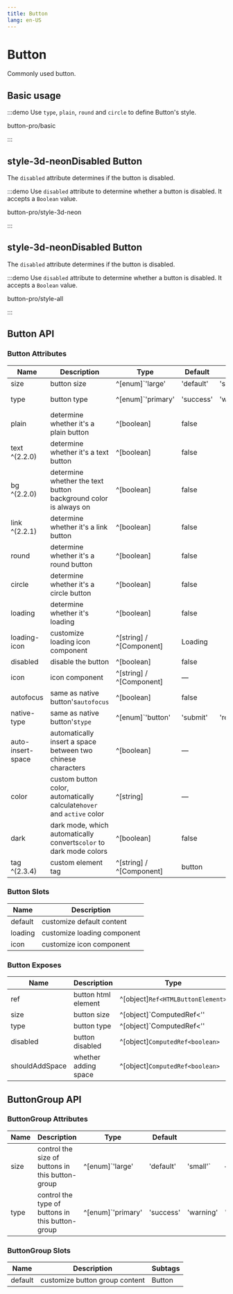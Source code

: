 ```yaml
---
title: Button
lang: en-US
---
```


<!-- @format -->

# Button

Commonly used button.

## Basic usage

:::demo Use `type`, `plain`, `round` and `circle` to define Button's style.

button-pro/basic

:::

## style-3d-neonDisabled Button

The `disabled` attribute determines if the button is disabled.

:::demo Use `disabled` attribute to determine whether a button is disabled. It accepts a `Boolean` value.

button-pro/style-3d-neon

:::

## style-3d-neonDisabled Button

The `disabled` attribute determines if the button is disabled.

:::demo Use `disabled` attribute to determine whether a button is disabled. It accepts a `Boolean` value.

button-pro/style-all

:::

## Button API

### Button Attributes

| Name              | Description                                                            | Type                     | Default   |           |          |        |                      |     |
| ----------------- | ---------------------------------------------------------------------- | ------------------------ | --------- | --------- | -------- | ------ | -------------------- | --- |
| size              | button size                                                            | ^[enum]`'large'          | 'default' | 'small'`  | —        |        |                      |     |
| type              | button type                                                            | ^[enum]`'primary'        | 'success' | 'warning' | 'danger' | 'info' | 'text' (deprecated)` | —   |
| plain             | determine whether it's a plain button                                  | ^[boolean]               | false     |           |          |        |                      |     |
| text ^(2.2.0)     | determine whether it's a text button                                   | ^[boolean]               | false     |           |          |        |                      |     |
| bg ^(2.2.0)       | determine whether the text button background color is always on        | ^[boolean]               | false     |           |          |        |                      |     |
| link ^(2.2.1)     | determine whether it's a link button                                   | ^[boolean]               | false     |           |          |        |                      |     |
| round             | determine whether it's a round button                                  | ^[boolean]               | false     |           |          |        |                      |     |
| circle            | determine whether it's a circle button                                 | ^[boolean]               | false     |           |          |        |                      |     |
| loading           | determine whether it's loading                                         | ^[boolean]               | false     |           |          |        |                      |     |
| loading-icon      | customize loading icon component                                       | ^[string] / ^[Component] | Loading   |           |          |        |                      |     |
| disabled          | disable the button                                                     | ^[boolean]               | false     |           |          |        |                      |     |
| icon              | icon component                                                         | ^[string] / ^[Component] | —         |           |          |        |                      |     |
| autofocus         | same as native button's`autofocus`                                     | ^[boolean]               | false     |           |          |        |                      |     |
| native-type       | same as native button's`type`                                          | ^[enum]`'button'         | 'submit'  | 'reset'`  | button   |        |                      |     |
| auto-insert-space | automatically insert a space between two chinese characters            | ^[boolean]               | —         |           |          |        |                      |     |
| color             | custom button color, automatically calculate`hover` and `active` color | ^[string]                | —         |           |          |        |                      |     |
| dark              | dark mode, which automatically converts`color` to dark mode colors     | ^[boolean]               | false     |           |          |        |                      |     |
| tag ^(2.3.4)      | custom element tag                                                     | ^[string] / ^[Component] | button    |           |          |        |                      |     |

### Button Slots

| Name    | Description                 |
| ------- | --------------------------- |
| default | customize default content   |
| loading | customize loading component |
| icon    | customize icon component    |

### Button Exposes

| Name           | Description          | Type                              |           |           |           |           |        |          |          |
| -------------- | -------------------- | --------------------------------- | --------- | --------- | --------- | --------- | ------ | -------- | -------- |
| ref            | button html element  | ^[object]`Ref<HTMLButtonElement>` |           |           |           |           |        |          |          |
| size           | button size          | ^[object]`ComputedRef<''          | 'small'   | 'default' | 'large'>` |           |        |          |          |
| type           | button type          | ^[object]`ComputedRef<''          | 'default' | 'primary' | 'success' | 'warning' | 'info' | 'danger' | 'text'>` |
| disabled       | button disabled      | ^[object]`ComputedRef<boolean>`   |           |           |           |           |        |          |          |
| shouldAddSpace | whether adding space | ^[object]`ComputedRef<boolean>`   |           |           |           |           |        |          |          |

## ButtonGroup API

### ButtonGroup Attributes

| Name | Description                                      | Type              | Default   |           |          |         |     |
| ---- | ------------------------------------------------ | ----------------- | --------- | --------- | -------- | ------- | --- |
| size | control the size of buttons in this button-group | ^[enum]`'large'   | 'default' | 'small'`  | —        |         |     |
| type | control the type of buttons in this button-group | ^[enum]`'primary' | 'success' | 'warning' | 'danger' | 'info'` | —   |

### ButtonGroup Slots

| Name    | Description                    | Subtags |
| ------- | ------------------------------ | ------- |
| default | customize button group content | Button  |

